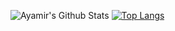 ![Ayamir's Github Stats](https://github-readme-stats.vercel.app/api?username=firaen&count_private=true&show_icons=true&bg_color=161320&text_color=D9E0EE&icon_color=DDB6F2&title_color=96CDFB)
[![Top Langs](https://github-readme-stats.vercel.app/api/top-langs/?username=firaenv&layout=compact&bg_color=161320&text_color=D9E0EE&icon_color=DDB6F2&title_color=96CDFB)](https://github.com/anuraghazra/github-readme-stats)

